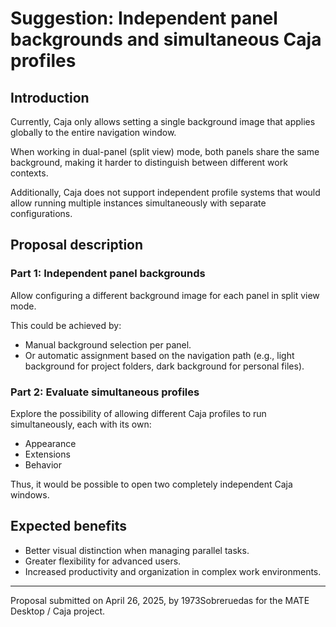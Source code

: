 # Suggestion: Independent panel backgrounds and simultaneous Caja profiles

## Introduction

Currently, Caja only allows setting a single background image that applies globally to the entire navigation window.

When working in dual-panel (split view) mode, both panels share the same background, making it harder to distinguish between different work contexts.

Additionally, Caja does not support independent profile systems that would allow running multiple instances simultaneously with separate configurations.

## Proposal description

### Part 1: Independent panel backgrounds

Allow configuring a different background image for each panel in split view mode.

This could be achieved by:
- Manual background selection per panel.
- Or automatic assignment based on the navigation path (e.g., light background for project folders, dark background for personal files).

### Part 2: Evaluate simultaneous profiles

Explore the possibility of allowing different Caja profiles to run simultaneously, each with its own:
- Appearance
- Extensions
- Behavior

Thus, it would be possible to open two completely independent Caja windows.

## Expected benefits

- Better visual distinction when managing parallel tasks.
- Greater flexibility for advanced users.
- Increased productivity and organization in complex work environments.

---

Proposal submitted on April 26, 2025, by 1973Sobreruedas for the MATE Desktop / Caja project.
